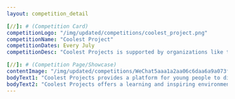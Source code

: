 ```yaml
---
layout: competition_detail

[//]: # (Competition Card)
competitionLogo: "/img/updated/competitions/coolest_project.png"
competitionName: "Coolest Project"
competitionDates: Every July
competitionDesc: "Coolest Projects is supported by organizations like the Raspberry Pi Foundation and CoderDojo Foundation, it aims to encourage and inspire youths aged 8 to 18 to showcase their technology-based projects."

[//]: # (Competition Page/Showcase)
contentImage: "/img/updated/competitions/WeChat5aaa1a2aa06c6daa6a9a073fbc2b36c9.png"
bodyText1: "Coolest Projects provides a platform for young people to display their technological innovations, encouraging them to share their ideas and achievements. Moreover, Coolest Projects attracts participants from around the world, making it an international technology exhibition event."
bodyText2: "Coolest Projects offers a learning and inspiring environment, encouraging young people to continue exploring and developing their technological interests and skills. Participants have the opportunity to receive feedback and guidance from the tech community and industry experts, enhancing their profiles for applications to prestigious universities."
---
```

